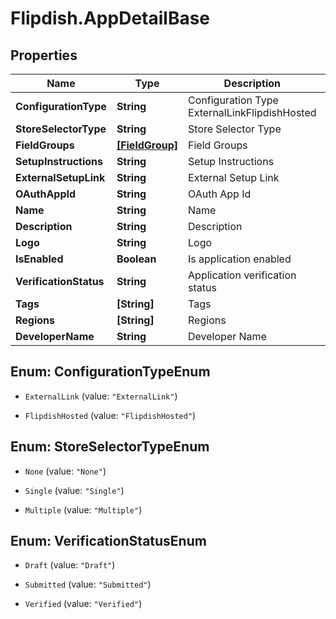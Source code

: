 # Flipdish.AppDetailBase

## Properties
Name | Type | Description | Notes
------------ | ------------- | ------------- | -------------
**ConfigurationType** | **String** | Configuration Type  <example>ExternalLink</example><example>FlipdishHosted</example> | 
**StoreSelectorType** | **String** | Store Selector Type | 
**FieldGroups** | [**[FieldGroup]**](FieldGroup.md) | Field Groups | [optional] 
**SetupInstructions** | **String** | Setup Instructions | [optional] 
**ExternalSetupLink** | **String** | External Setup Link | [optional] 
**OAuthAppId** | **String** | OAuth App Id | 
**Name** | **String** | Name | 
**Description** | **String** | Description | 
**Logo** | **String** | Logo | [optional] 
**IsEnabled** | **Boolean** | Is application enabled | [optional] 
**VerificationStatus** | **String** | Application verification status | 
**Tags** | **[String]** | Tags | 
**Regions** | **[String]** | Regions | 
**DeveloperName** | **String** | Developer Name | [optional] 


<a name="ConfigurationTypeEnum"></a>
## Enum: ConfigurationTypeEnum


* `ExternalLink` (value: `"ExternalLink"`)

* `FlipdishHosted` (value: `"FlipdishHosted"`)




<a name="StoreSelectorTypeEnum"></a>
## Enum: StoreSelectorTypeEnum


* `None` (value: `"None"`)

* `Single` (value: `"Single"`)

* `Multiple` (value: `"Multiple"`)




<a name="VerificationStatusEnum"></a>
## Enum: VerificationStatusEnum


* `Draft` (value: `"Draft"`)

* `Submitted` (value: `"Submitted"`)

* `Verified` (value: `"Verified"`)




